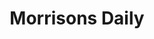 ---
title: "Morrisons Daily"
url: /huddersfield/morrisons-daily-westerley-way/
shop: convenience
---